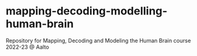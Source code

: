 # mapping-decoding-modelling-human-brain
Repository for Mapping, Decoding and Modeling the Human Brain course 2022-23 @ Aalto 
